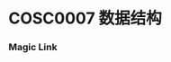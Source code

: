 
# COSC0007 数据结构

### Magic Link

<!-- [2007-2014 data structures](https://github.com/Emanual20/Emanual20.github.io/tree/main/resources/grade-2/COSC0007/) -->